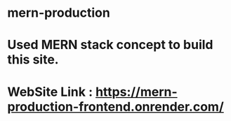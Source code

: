 # mern-production
# Used MERN stack concept to build this site.
# WebSite Link : https://mern-production-frontend.onrender.com/
